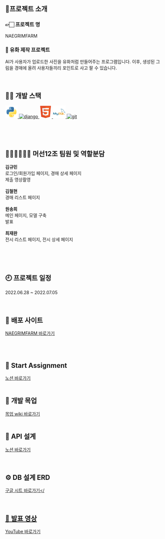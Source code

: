 ## 🎇프로젝트 소개 
### 👉🏻 프로젝트 명 
NAEGRIMFARM
<br>
### 🎨 유화 제작 프로젝트
AI가 사용자가 업로드한 사진을 유화처럼 만들어주는 프로그램입니다.
이후, 생성된 그림을 경매에 올려 사용자들끼리 포인트로 사고 팔 수 있습니다.
<br><br><br>

## ✍🏻 개발 스택
<p align="left"> 
    <a href="https://www.python.org" target="_blank" rel="noreferrer"> 
        <img src="https://raw.githubusercontent.com/devicons/devicon/master/icons/python/python-original.svg" alt="python" width="40" height="40"/> 
    </a> 
    <a href="https://www.djangoproject.com/" target="_blank" rel="noreferrer"> 
        <img src="https://images.velog.io/images/holawan/post/a6998da8-f1f8-4256-94cc-fcb77b2f08b7/django.png" alt="django" width="40" height="40"/> 
    </a> 
    <a href="https://html.spec.whatwg.org/" target="_blank" rel="noreferrer"> 
        <img src="https://raw.githubusercontent.com/devicons/devicon/master/icons/html5/html5-original.svg" alt="html" width="40" height="40"/> 
    </a> 
    <a href="https://www.mysql.com/" target="_blank" rel="noreferrer"> 
        <img src="https://raw.githubusercontent.com/devicons/devicon/master/icons/mysql/mysql-original-wordmark.svg" alt="mysql" width="40" height="40"/> 
    </a> 
    <a href="https://git-scm.com/" target="_blank" rel="noreferrer"> 
        <img src="https://www.vectorlogo.zone/logos/git-scm/git-scm-icon.svg" alt="git" width="40" height="40"/> 
    </a>
</p>
<br><br><br>

## 🤷🏻‍♂️🤷🏻‍♀️ 머선12조 팀원 및 역할분담
<b>김규민</b><br>로그인/회원가입 페이지, 경매 상세 페이지<br> 제출 영상촬영<br><br>
<b>김철현</b><br>경매 리스트 페이지<br><br>
<b>원송희</b><br>메인 페이지, 모델 구축<br>발표<br><br>
<b>최재완</b><br>전시 리스트 페이지, 전시 상세 페이지<br><br>
<br><br><br>

## 🕘 프로젝트 일정
2022.06.28 ~ 2022.07.05
<br><br><br>

## 🐲 배포 사이트  
<a href="http://10taku.site/" target="_blank">NAEGRIMFARM 바로가기</a>  
<br><br><br>

## 📂 Start Assignment
<a href="https://www.notion.so/12-df4f63382fb146e69b3b5b96231bb792">노션 바로가기</a>
<br><br>
## 🔨 개발 목업
<a href="https://github.com/MeoSeon12Jo/naegrimfarm-backend/wiki/%F0%9F%8E%A8Mockup">목업 wiki 바로가기</a>
<br><br>
## 📕 API 설계
<a href="https://quixotic-wok-871.notion.site/d4d124149f7940289450b758ad83f173?v=cb365cd4d58a4fb28b01ced140e13be7">노션 바로가기</a>
<br><br><br>

## ⚙ DB 설계 ERD
<a href="https://docs.google.com/spreadsheets/d/1VyaKVsYAZ8Ivdygo0slzDB_L7UPzKD8iukoSQhTrnCA/edit#gid=0">구글 시트 바로가기</
<br><br><br>

## 📢 발표 영상
<a href="https://www.youtube.com/watch?v=0AprfihRypc&ab_channel=%EB%A1%9C%EC%8A%88">YouTube 바로가기</a>
